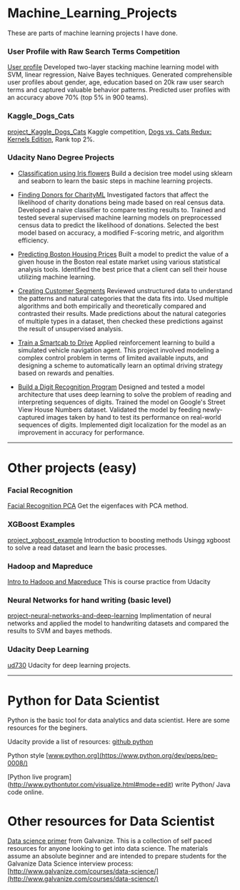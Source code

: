 # Machine\_Learning\_Projects

These are parts of machine learning projects I have done.

### User Profile with Raw Search Terms Competition
[User profile](project-Competition-User_Profile_Raw_Search_Terms) Developed two-layer stacking machine learning model with SVM, linear regression, Naive Bayes techniques. Generated comprehensible user profiles about gender, age, education based on 20k raw user search terms and captured valuable behavior patterns. Predicted user profiles with an accuracy above70% (top 5% in 900 teams).

### Kaggle\_Dogs\_Cats
[project\_Kaggle\_Dogs\_Cats](./project_Kaggle_Dogs_Cats) 
Kaggle competition, [Dogs vs. Cats Redux: Kernels Edition](https://www.kaggle.com/c/dogs-vs-cats-redux-kernels-edition/data), Rank top 2%.

### Udacity Nano Degree Projects

* [Classification using Iris flowers](project-udacity-1_iris) 
Build a decision tree model using sklearn and seaborn to learn the basic steps in machine learning projects.

* [Finding Donors for CharityML](project-udacity-2_finding_donors)
Investigated factors that affect the likelihood of charity donations being made based on real census data. Developed a naive classifier to compare testing results to. Trained and tested several supervised machine learning models on preprocessed census data to predict the likelihood of donations. Selected the best model based on accuracy, a modified F-scoring metric, and algorithm efficiency.


* [Predicting Boston Housing Prices](project-udacity-3_boston_house_price) 
Built a model to predict the value of a given house in the Boston real estate market using various statistical analysis tools. Identified the best price that a client can sell their house utilizing machine learning.

* [Creating Customer Segments](project-udacity-4_creating_customer_segments) 
Reviewed unstructured data to understand the patterns and natural categories that the data fits into. Used multiple algorithms and both empirically and theoretically compared and contrasted their results. Made predictions about the natural categories of multiple types in a dataset, then checked these predictions against the result of unsupervised analysis.

* [Train a Smartcab to Drive](project-udacity-5_smartcab) 
Applied reinforcement learning to build a simulated vehicle navigation agent. This project involved modeling a complex control problem in terms of limited available inputs, and designing a scheme to automatically learn an optimal driving strategy based on rewards and penalties.

* [Build a Digit Recognition Program](project-udacity-6_digit_recognition) 
Designed and tested a model architecture that uses deep learning to solve the problem of reading and interpreting sequences of digits. Trained the model on Google's Street View House Numbers dataset. Validated the model by feeding newly-captured images taken by hand to test its performance on real-world sequences of digits. Implemented digit localization for the model as an improvement in accuracy for performance.

---

# Other projects (easy)

### Facial Recognition 
[Facial Recognition PCA](project_facial_Recognition_PCA) Get the eigenfaces with PCA method.

### XGBoost Examples
[project\_xgboost\_example](./project_xgboost_example) 
Introduction to boosting methods
Usingg xgboost to solve a read dataset and learn the basic processes.

### Hadoop and Mapreduce
[Intro to Hadoop and Mapreduce](exercise_introduction_hadoop_mapreduce) This is course practice from Udacity

### Neural Networks for hand writing (basic level)
[project-neural-networks-and-deep-learning](./project-neural-networks-and-deep-learning) 
Implimentation of neural networks and applied the model to handwriting datasets and compared the results to SVM and bayes methods. 


###  Udacity Deep Learning
[ud730](project-udacity-deep_learning)
Udacity for deep learning projects.

---
# Python for Data Scientist

Python is the basic tool for data analytics and data scientist. Here are some resources for the beginers.

Udacity provide a list of resources: [github python](https://github.com/udacity/python)

Python style [www.python.org](https://www.python.org/dev/peps/pep-0008/)

[Python live program] (http://www.pythontutor.com/visualize.html#mode=edit) write Python/ Java code online.

# Other resources for Data Scientist 
[Data science primer](https://github.com/zipfian/data-science-primer) from Galvanize. This is a collection of self paced resources for anyone looking to get into data science. The materials assume an absolute beginner and are intended to prepare students for the Galvanize Data Science interview process: [http://www.galvanize.com/courses/data-science/](http://www.galvanize.com/courses/data-science/)

